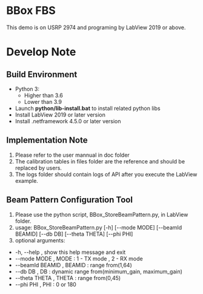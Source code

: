 # BBox FBS
This demo is on USRP 2974 and programing by LabView 2019 or above.
# Develop Note


## Build Environment
* Python 3:
    * Higher than 3.6
    * Lower than 3.9
* Launch **python/lib-install.bat** to install related python libs
* Install LabView 2019 or later version
* Install .netframework 4.5.0 or later version



## Implementation Note
1. Please refer to the user mannual in doc folder
2. The calibration tables in files folder are the reference and should be replaced by users.
3. The logs folder should contain logs of API after you execute the LabView example.

## Beam Pattern Configuration Tool
1. Please use the python script, BBox_StoreBeamPattern.py, in LabView folder.
2. usage: BBox_StoreBeamPattern.py [-h] [--mode MODE] [--beamId BEAMID] [--db DB] [--theta THETA] [--phi PHI]
3. optional arguments:
  - -h, --help       , show this help message and exit
  - --mode MODE      , MODE : 1 - TX mode , 2 - RX mode
  - --beamId BEAMID  , BEAMID : range from(1,64)
  - --db DB          , DB : dynamic range from(minimum_gain, maximum_gain)
  - --theta THETA    , THETA : range from(0,45)
  - --phi PHI        , PHI : 0 or 180
